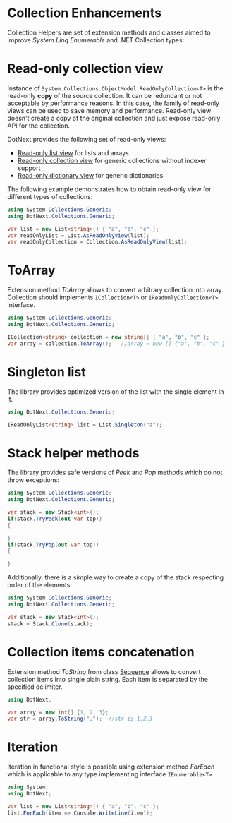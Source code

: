 Collection Enhancements
====
Collection Helpers are set of extension methods and classes aimed to improve _System.Linq.Enumerable_ and .NET Collection types:

# Read-only collection view
Instance of `System.Collections.ObjectModel.ReadOnlyCollection<T>` is the read-only **copy** of the source collection. It can be redundant or not acceptable by performance reasons. In this case, the family of read-only views can be used to save memory and performance. Read-only view doesn't create a copy of the original collection and just expose read-only API for the collection.

DotNext provides the following set of read-only views:
* [Read-only list view](../../api/DotNext.Collections.Generic.ReadOnlyListView-1.yml) for lists and arrays
* [Read-only collection view](../../api/DotNext.Collections.Generic.ReadOnlyCollectionView-1.yml) for generic collections without indexer support
* [Read-only dictionary view](../../api/DotNext.Collections.Generic.ReadOnlyDictionaryView-1.yml) for generic dictionaries

The following example demonstrates how to obtain read-only view for different types of collections:
```csharp
using System.Collections.Generic;
using DotNext.Collections.Generic;

var list = new List<string>() { "a", "b", "c" };
var readOnlyList = List.AsReadOnlyView(list);
var readOnlyCollection = Collection.AsReadOnlyView(list);
```

# ToArray
Extension method _ToArray_ allows to convert arbitrary collection into array. Collection should implements `ICollection<T>` or `IReadOnlyCollection<T>` interface.

```csharp
using System.Collections.Generic;
using DotNext.Collections.Generic;

ICollection<string> collection = new string[] { "a", "b", "c" };
var array = collection.ToArray();   //array = new [] {"a", "b", "c" }
```

# Singleton list
The library provides optimized version of the list with the single element in it.

```csharp
using DotNext.Collections.Generic;

IReadOnlyList<string> list = List.Singleton("a");
```

# Stack helper methods
The library provides safe versions of _Peek_ and _Pop_ methods which do not throw exceptions:

```csharp
using System.Collections.Generic;
using DotNext.Collections.Generic;

var stack = new Stack<int>();
if(stack.TryPeek(out var top))
{

}
if(stack.TryPop(out var top))
{

}
```

Additionally, there is a simple way to create a copy of the stack respecting order of the elements:
```csharp
using System.Collections.Generic;
using DotNext.Collections.Generic;

var stack = new Stack<int>();
stack = Stack.Clone(stack);
```

# Collection items concatenation
Extension method _ToString_ from class [Sequence](../../api/DotNext.Sequence.yml) allows to convert collection items into single plain string. Each item is separated by the specified delimiter.

```csharp
using DotNext;

var array = new int[] {1, 2, 3};
var str = array.ToString(",");  //str is 1,2,3
```

# Iteration
Iteration in functional style is possible using extension method _ForEach_ which is applicable to any type implementing interface `IEnumerable<T>`.

```csharp
using System;
using DotNext;

var list = new List<string>() { "a", "b", "c" };
list.ForEach(item => Console.WriteLine(item));
```